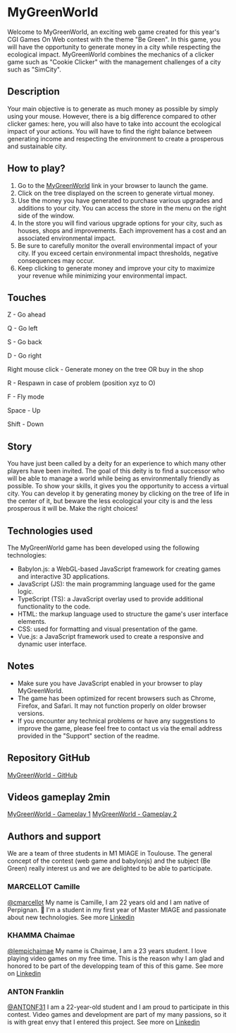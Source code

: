 # MyGreenWorld

Welcome to MyGreenWorld, an exciting web game created for this year's CGI Games On Web contest with the theme "Be Green". In this game, you will have the opportunity to generate money in a city while respecting the ecological impact. MyGreenWorld combines the mechanics of a clicker game such as "Cookie Clicker" with the management challenges of a city such as "SimCity".

## Description
Your main objective is to generate as much money as possible by simply using your mouse. However, there is a big difference compared to other clicker games: here, you will also have to take into account the ecological impact of your actions. You will have to find the right balance between generating income and respecting the environment to create a prosperous and sustainable city.

## How to play?
1. Go to the [MyGreenWorld](https://mygreenworld.netlify.app/) link in your browser to launch the game.
2. Click on the tree displayed on the screen to generate virtual money.
3. Use the money you have generated to purchase various upgrades and additions to your city. You can access the store in the menu on the right side of the window.
4. In the store you will find various upgrade options for your city, such as houses, shops and improvements. Each improvement has a cost and an associated environmental impact.
5. Be sure to carefully monitor the overall environmental impact of your city. If you exceed certain environmental impact thresholds, negative consequences may occur.
6. Keep clicking to generate money and improve your city to maximize your revenue while minimizing your environmental impact.

## Touches

Z - Go ahead

Q - Go left

S - Go back

D - Go right

Right mouse click - Generate money on the tree OR buy in the shop

R - Respawn in case of problem (position xyz to O)

F - Fly mode

Space - Up

Shift - Down

## Story
You have just been called by a deity for an experience to which many other players have been invited. The goal of this deity is to find a successor who will be able to manage a world while being as environmentally friendly as possible. To show your skills, it gives you the opportunity to access a virtual city. You can develop it by generating money by clicking on the tree of life in the center of it, but beware the less ecological your city is and the less prosperous it will be. Make the right choices!

## Technologies used
The MyGreenWorld game has been developed using the following technologies:

- Babylon.js: a WebGL-based JavaScript framework for creating games and interactive 3D applications.
- JavaScript (JS): the main programming language used for the game logic.
- TypeScript (TS): a JavaScript overlay used to provide additional functionality to the code.
- HTML: the markup language used to structure the game's user interface elements.
- CSS: used for formatting and visual presentation of the game.
- Vue.js: a JavaScript framework used to create a responsive and dynamic user interface.

## Notes
- Make sure you have JavaScript enabled in your browser to play MyGreenWorld.
- The game has been optimized for recent browsers such as Chrome, Firefox, and Safari. It may not function properly on older browser versions.
- If you encounter any technical problems or have any suggestions to improve the game, please feel free to contact us via the email address provided in the "Support" section of the readme.


## Repository GitHub 
[MyGreenWorld - GitHub](https://github.com/cmarcellot/MyGreenWorld)

## Videos gameplay 2min
[MyGreenWorld - Gameplay 1](https://youtu.be/Gfp6HPbqAHM)
[MyGreenWorld - Gameplay 2](https://youtu.be/zY4fINgmxX4)

## Authors and support

We are a team of three students in M1 MIAGE in Toulouse. The general concept of the contest (web game and babylonjs) and the subject (Be Green) really interest us and we are delighted to be able to participate.

### MARCELLOT Camille
[@cmarcellot](https://www.github.com/cmarcellot) 
My name is Camille, I am 22 years old and I am native of Perpignan. 🌴 I'm a student in my first year of Master MIAGE and passionate about new technologies. See more [Linkedin](https://www.linkedin.com/in/camille-marcellot/)

### KHAMMA Chaimae
[@lempichaimae](https://github.com/lempichaimae)
My name is Chaimae, I am a 23 years student. I love playing video games on my free time. This is the reason why I am glad and honored to be part of the developping team of this of this game. See more on [Linkedin](https://www.linkedin.com/in/chaimae-khamma-62ba02192/)

### ANTON Franklin
[@ANTONF31](https://github.com/ANTONF31)
I am a 22-year-old student and I am proud to participate in this contest. Video games and development are part of my many passions, so it is with great envy that I entered this project. See more on [Linkedin](https://www.linkedin.com/in/franklin-anton/)
